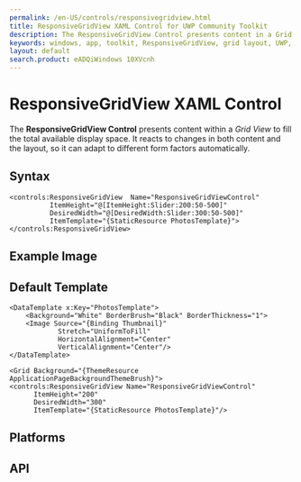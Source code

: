 ```yaml
---
permalink: /en-US/controls/responsivegridview.html
title: ResponsiveGridView XAML Control for UWP Community Toolkit
description: The ResponsiveGridView Control presents content in a Grid View to fill available display space 
keywords: windows, app, toolkit, ResponsiveGridView, grid layout, UWP, XAML, Responsive Grid View, Grid View Control, Responsive Grid, form factors, display space
layout: default
search.product: eADQiWindows 10XVcnh
---
```


# ResponsiveGridView XAML Control 
The **ResponsiveGridView Control** presents content within a *Grid View* to fill the total available display space. It reacts to changes in both content and the layout, so it can adapt to different form factors automatically.

## Syntax
```xaml
<controls:ResponsiveGridView  Name="ResponsiveGridViewControl"
          ItemHeight="@[ItemHeight:Slider:200:50-500]"
          DesiredWidth="@[DesiredWidth:Slider:300:50-500]"
          ItemTemplate="{StaticResource PhotosTemplate}">
</controls:ResponsiveGridView>
```

## Example Image

## Default Template
```xaml
<DataTemplate x:Key="PhotosTemplate">
	<Background="White" BorderBrush="Black" BorderThickness="1">
	<Image Source="{Binding Thumbnail}"
            Stretch="UniformToFill"
            HorizontalAlignment="Center"
            VerticalAlignment="Center"/>
</DataTemplate>

<Grid Background="{ThemeResource ApplicationPageBackgroundThemeBrush}">
<controls:ResponsiveGridView Name="ResponsiveGridViewControl"
      ItemHeight="200"
      DesiredWidth="300"
      ItemTemplate="{StaticResource PhotosTemplate}"/>

```

## Platforms

## API
